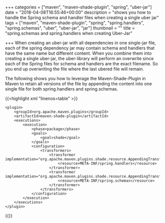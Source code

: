 +++
categories = ["maven", "maven-shade-plugin", "spring", "uber-jar"]
date = "2018-04-08T16:55:46+00:00"
description = "shows you how to handle the Spring schema and handler files when creating a single uber jar"
tags = ["maven", "maven-shade-plugin", "spring", "spring.handlers", "spring.schemas", "uber", "uber-jar", "jar"]
thumbnail = ""
title = "spring.schemas and spring.handlers when creating Uber-Jar"

+++
When creating an uber-jar with all dependencies in one single-jar file, each of the spring dependency jar may contain schema and handlers that have the same name but different content. When you combine them into creating a single uber-jar, the uber-library will perform an overwrite since each of the Spring files for schema and handlers are the exact filename. So you end up overwriting the file where the last ubered file will remain.

The following shows you how to leverage the Maven-Shade-Plugin in Maven to retain all versions of the file by appending the content into one single file for both spring.handlers and spring.schemas.

{{<highlight xml "linenos=table" >}}

    <plugin>
        <groupId>org.apache.maven.plugins</groupId>
        <artifactId>maven-shade-plugin</artifactId>
        <executions>
            <execution>
                <phase>package</phase>
                <goals>
                    <goal>shade</goal>
                </goals>
                <configuration>
                    <transformers>
                        <transformer implementation="org.apache.maven.plugins.shade.resource.AppendingTransformer">
                            <resource>META-INF/spring.handlers</resource>
                        </transformer>
                        <transformer implementation="org.apache.maven.plugins.shade.resource.AppendingTransformer">
                            <resource>META-INF/spring.schemas</resource>
                        </transformer>
                    </transformers>
                </configuration>
            </execution>
        </executions>
    </plugin>
    

{{</highlight >}}
